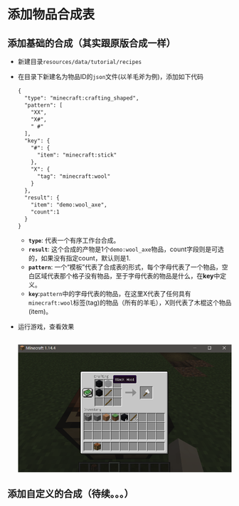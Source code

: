 # 添加物品合成表

## **添加基础的合成（其实跟原版合成一样）**

- 新建目录`resources/data/tutorial/recipes`

- 在目录下新建名为物品ID的`json`文件(以羊毛斧为例)，添加如下代码

  ~~~
  {
    "type": "minecraft:crafting_shaped",
    "pattern": [
      "XX",
      "X#",
      " #"
    ],
    "key": {
      "#": {
        "item": "minecraft:stick"
      },
      "X": {
        "tag": "minecraft:wool"
      }
    },
    "result": {
      "item": "demo:wool_axe",
      "count":1
    }
  }
  ~~~

  - **`type`**: 代表一个有序工作台合成。
  - **`result`**: 这个合成的产物是1个`demo:wool_axe`物品，count字段则是可选的，如果没有指定count，默认则是1.
  - **`pattern`**: 一个“模板”代表了合成表的形式，每个字母代表了一个物品，空白区域代表那个格子没有物品，至于字母代表的物品是什么，在**key**中定义。
  - **`key`**:`pattern`中的字母代表的物品，在这里X代表了任何具有`minecraft:wool`标签(tag)的物品（所有的羊毛），X则代表了木棍这个物品(item)。

- 运行游戏，查看效果

  ​	![image](./Resource/image/17.png)



## 添加自定义的合成（待续。。。）

